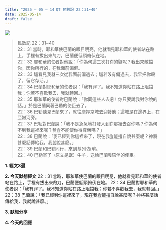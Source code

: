 ```yaml
---
title: "2025 – 05 – 14 QT 民數記 22：31~40"
date: 2025-05-14
draft: false
---
```


![](/images/qt.jpg)

> 民數記 22：31\~40  
> 22：31 當時，耶和華使巴蘭的眼目明亮，他就看見耶和華的使者站在路上，手裡有拔出來的刀，巴蘭便低頭俯伏在地。  
> 22：32 耶和華的使者對他說：「你為何這三次打你的驢呢？我出來敵擋你，因你所行的，在我面前偏僻。  
> 22：33 驢看見我就三次從我面前偏過去；驢若沒有偏過去，我早把你殺了，留它存活。」  
> 22：34 巴蘭對耶和華的使者說：「我有罪了。我不知道你站在路上阻擋我；你若不喜歡我去，我就轉回。」  
> 22：35 耶和華的使者對巴蘭說：「你同這些人去吧！你只要說我對你說的話。」於是巴蘭同著巴勒的使臣去了。  
> 22：36 巴勒聽見巴蘭來了，就往摩押京城去迎接他；這城是在邊界上，在亞嫩河旁。  
> 22：37 巴勒對巴蘭說：「我不是急急地打發人到你那裡去召你嗎？你為何不到我這裡來呢？我豈不能使你得尊榮嗎？」  
> 22：38 巴蘭說：「我已經到你這裡來了，現在我豈能擅自說甚麼呢？神將甚麼話傳給我，我就說甚麼。」  
> 22：39 巴蘭和巴勒同行，來到基列‧胡瑣。  
> 22：40 巴勒宰了（原文是獻）牛羊，送給巴蘭和陪伴的使臣。  

**1.  經文3遍**

**2. 今天默想經文**
22：31 當時，耶和華使巴蘭的眼目明亮，他就看見耶和華的使者站在路上，手裡有拔出來的刀，巴蘭便低頭俯伏在地。
22：34 巴蘭對耶和華的使者說：「我有罪了。我不知道你站在路上阻擋我；你若不喜歡我去，我就轉回。」
22：38 巴蘭說：「我已經到你這裡來了，現在我豈能擅自說甚麼呢？神將甚麼話傳給我，我就說甚麼。」

**3. 默想分享**

**4. 今天的回應**

